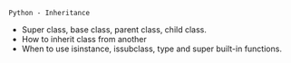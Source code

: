 	Python - Inheritance
- Super class, base class, parent class, child class.
- How to inherit class from another 
- When to use isinstance, issubclass, type and super built-in functions.
